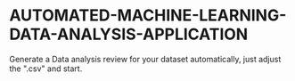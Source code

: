 # AUTOMATED-MACHINE-LEARNING-DATA-ANALYSIS-APPLICATION

Generate a Data analysis review for your dataset automatically, just adjust the ".csv" and start.

